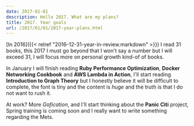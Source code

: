 ```yaml
---
date: 2017-01-01
description: Hello 2017. What are my plans?
title: 2017. Year goals
url: /2017/01/01/2017-year-plans.html
---
```


[In 2016]({{< relref "2016-12-31-year-in-review.markdown" >}}) I read 31 books, this 2017 I must go beyond that I won't say a number but I will exceed 31, I will focus more on personal growth kind-of of books.

In January I will finish reading **Ruby Performance Optimization**, **Docker Networking Cookbook** and **AWS Lambda in Action**, I'll start reading **Introduction to Graph Theory** but I honestly believe it will be difficult to complete, the font is tiny and the content is _huge_ and the truth is that I do not want to rush it.

At work? More _Gofication_, and I'll start thinking about the **Panic Citi** project, Spring training is coming soon and I really want to write something regarding the Mets.
